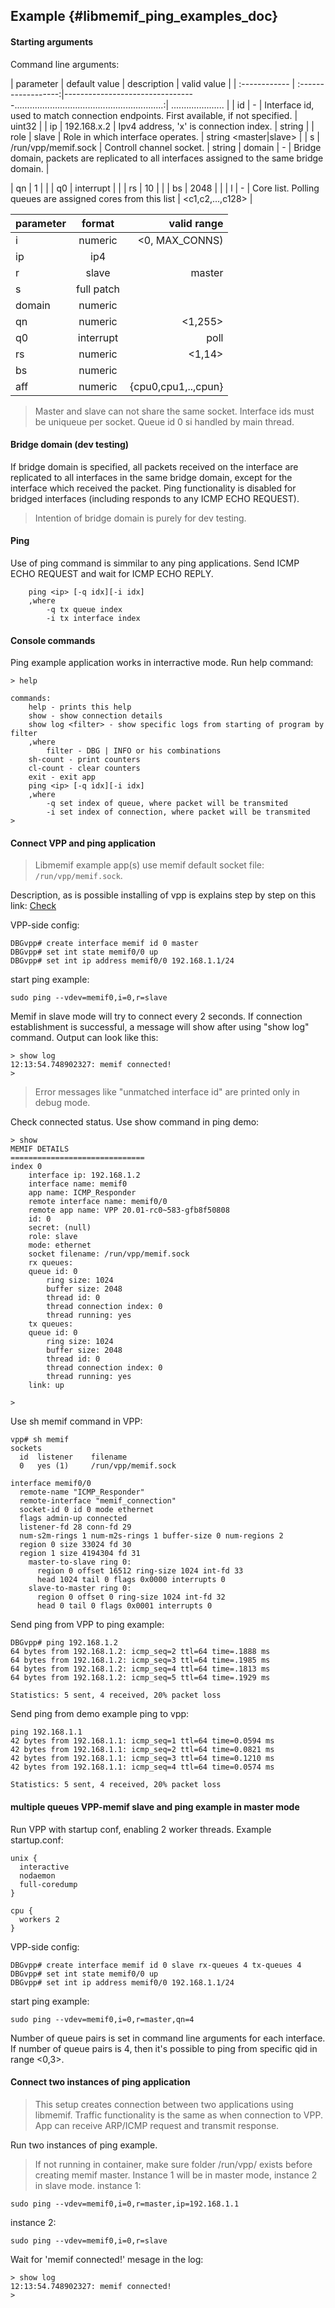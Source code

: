 ## Example    {#libmemif_ping_examples_doc}


#### Starting arguments

Command line arguments:

| parameter     | default value       | description                                                                                 | valid value           |
| :------------ | :------------------:|---------------------------------...........................................................:| ..................... |
| id            | -                   | Interface id, used to match connection endpoints. First available, if not specified.        | uint32                |
| ip            | 192.168.x.2         | Ipv4 address, 'x' is connection index.                                                      | string                |
| role          | slave               | Role in which interface operates.                                                           | string <master|slave> |
| s             | /run/vpp/memif.sock | Controll channel socket.                                                                    | string
| domain        | -                   | Bridge domain, packets are replicated to all interfaces assigned to the same bridge domain. |

| qn            | 1                   |                                  |
| q0            | interrupt           |                                  |
| rs            | 10                  |                                  |
| bs            | 2048                |                                  |
| l             | -                   | Core list. Polling queues are assigned cores from this list                                 | <c1,c2,...,c128>      |


| parameter   | format         | valid range         |
| :---------- | :-------------:|--------------------:|
| i           | numeric        | <0, MAX_CONNS)      |
| ip          | ip4            |                     |
| r           | slave|master   |                     |
| s           | full patch     |                     |
| domain      | numeric        |                     |
| qn          | numeric        | <1,255>             |
| q0          | interrupt|poll |                     |
| rs          | numeric        | <1,14>              |
| bs          | numeric        |                     |
| aff         | numeric        | {cpu0,cpu1,..,cpun} |

> Master and slave can not share the same socket. Interface ids must be uniqueue per socket. Queue id 0 si handled by main thread.

#### Bridge domain (dev testing)

If bridge domain is specified, all packets received on the interface are replicated to all interfaces in the same bridge domain, except for the interface which received the packet. Ping functionality is disabled for bridged interfaces (including responds to any ICMP ECHO REQUEST).

> Intention of bridge domain is purely for dev testing.

#### Ping

Use of ping command is simmilar to any ping applications. Send ICMP ECHO REQUEST and wait for ICMP ECHO REPLY.
```
	ping <ip> [-q idx][-i idx]
	,where
		-q tx queue index
		-i tx interface index
```

#### Console commands

Ping example application works in interractive mode. Run help command:
```
> help

commands:
	help - prints this help
	show - show connection details
	show log <filter> - show specific logs from starting of program by filter
	,where
		filter - DBG | INFO or his combinations
	sh-count - print counters
	cl-count - clear counters
	exit - exit app
	ping <ip> [-q idx][-i idx]
	,where
		-q set index of queue, where packet will be transmited
		-i set index of connection, where packet will be transmited
>
```

#### Connect VPP and ping application

> Libmemif example app(s) use memif default socket file: `/run/vpp/memif.sock`.

Description, as is possible installing of vpp is explains step by step on this link:
[Check](https://wiki.fd.io/view/VPP/Pulling,_Building,_Running,_Hacking_and_Pushing_VPP_Code#Running) 


VPP-side config:
```
DBGvpp# create interface memif id 0 master
DBGvpp# set int state memif0/0 up
DBGvpp# set int ip address memif0/0 192.168.1.1/24
```

start ping example:
```
sudo ping --vdev=memif0,i=0,r=slave
```
Memif in slave mode will try to connect every 2 seconds. If connection establishment is successful, a message will show after using "show log" command. Output can look like this:
```
> show log
12:13:54.748902327: memif connected!
> 
```
> Error messages like "unmatched interface id" are printed only in debug mode.

Check connected status.
Use show command in ping demo:
```
> show
MEMIF DETAILS
==============================
index 0
	interface ip: 192.168.1.2
	interface name: memif0
	app name: ICMP_Responder
	remote interface name: memif0/0
	remote app name: VPP 20.01-rc0~583-gfb8f50808
	id: 0
	secret: (null)
	role: slave
	mode: ethernet
	socket filename: /run/vpp/memif.sock
	rx queues:
	queue id: 0
		ring size: 1024
		buffer size: 2048
		thread id: 0
		thread connection index: 0
		thread running: yes
	tx queues:
	queue id: 0
		ring size: 1024
		buffer size: 2048
		thread id: 0
		thread connection index: 0
		thread running: yes
	link: up

>
```

Use sh memif command in VPP:
```
vpp# sh memif
sockets
  id  listener    filename
  0   yes (1)     /run/vpp/memif.sock

interface memif0/0
  remote-name "ICMP_Responder"
  remote-interface "memif_connection"
  socket-id 0 id 0 mode ethernet
  flags admin-up connected
  listener-fd 28 conn-fd 29
  num-s2m-rings 1 num-m2s-rings 1 buffer-size 0 num-regions 2
  region 0 size 33024 fd 30
  region 1 size 4194304 fd 31
    master-to-slave ring 0:
      region 0 offset 16512 ring-size 1024 int-fd 33
      head 1024 tail 0 flags 0x0000 interrupts 0
    slave-to-master ring 0:
      region 0 offset 0 ring-size 1024 int-fd 32
      head 0 tail 0 flags 0x0001 interrupts 0

```

Send ping from VPP to ping example:
```
DBGvpp# ping 192.168.1.2
64 bytes from 192.168.1.2: icmp_seq=2 ttl=64 time=.1888 ms
64 bytes from 192.168.1.2: icmp_seq=3 ttl=64 time=.1985 ms
64 bytes from 192.168.1.2: icmp_seq=4 ttl=64 time=.1813 ms
64 bytes from 192.168.1.2: icmp_seq=5 ttl=64 time=.1929 ms

Statistics: 5 sent, 4 received, 20% packet loss
```

Send ping from demo example ping to vpp:
```
ping 192.168.1.1
42 bytes from 192.168.1.1: icmp_seq=1 ttl=64 time=0.0594 ms
42 bytes from 192.168.1.1: icmp_seq=2 ttl=64 time=0.0821 ms
42 bytes from 192.168.1.1: icmp_seq=3 ttl=64 time=0.1210 ms
42 bytes from 192.168.1.1: icmp_seq=4 ttl=64 time=0.0574 ms

Statistics: 5 sent, 4 received, 20% packet loss

```

#### multiple queues VPP-memif slave and ping example in master mode


Run VPP with startup conf, enabling 2 worker threads.
Example startup.conf:
```
unix {
  interactive
  nodaemon
  full-coredump
}

cpu {
  workers 2
}
```
VPP-side config:
```
DBGvpp# create interface memif id 0 slave rx-queues 4 tx-queues 4
DBGvpp# set int state memif0/0 up
DBGvpp# set int ip address memif0/0 192.168.1.1/24
```
start ping example:
```
sudo ping --vdev=memif0,i=0,r=master,qn=4
```

Number of queue pairs is set in command line arguments for each interface. If number of queue pairs is 4, then it's possible to ping from specific qid in range <0,3>.

#### Connect two instances of ping application

> This setup creates connection between two applications using libmemif. Traffic functionality is the same as when connection to VPP. App can receive ARP/ICMP request and transmit response.

Run two instances of ping example.
> If not running in container, make sure folder /run/vpp/ exists before creating memif master.
Instance 1 will be in master mode, instance 2 in slave mode.
instance 1:
```
sudo ping --vdev=memif0,i=0,r=master,ip=192.168.1.1
```
instance 2:
```
sudo ping --vdev=memif0,i=0,r=slave
```
Wait for 'memif connected!' mesage in the log:
```
> show log
12:13:54.748902327: memif connected!
> 
```

